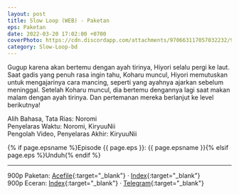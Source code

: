 ```yaml
---
layout: post
title: Slow Loop (WEB) - Paketan
eps: Paketan
date: 2022-03-20 17:02:00 +0700
coverPhoto: https://cdn.discordapp.com/attachments/970663117057032232/980279960352731136/peakpx.jpg
category: Slow-Loop-bd
---
```


Gugup karena akan bertemu dengan ayah tirinya, Hiyori selalu pergi ke laut. Saat gadis yang penuh rasa ingin tahu, Koharu muncul, Hiyori memutuskan untuk mengajarinya cara mancing, seperti yang ayahnya ajarkan sebelum meninggal. Setelah Koharu muncul, dia bertemu dengannya lagi saat makan malam dengan ayah tirinya. Dan pertemanan mereka berlanjut ke level berikutnya!

Alih Bahasa, Tata Rias: Noromi
<br>
Penyelaras Waktu: Noromi, KiryuuNii
<br>
Pengolah Video, Penyelaras Akhir: KiryuuNii

{% if page.epsname %}Episode {{ page.eps }}: {{ page.epsname }}{% elsif page.eps %}Unduh{% endif %}

---
900p Paketan: [Acefile](https://acefile.co/f/73180324/a-1-slow-loop-webx264-900paac-7z){:target="_blank"} &middot; [Index](https://proyek.a-1ddl.workers.dev/1:/%5BA-1%5D%20Slow%20Loop%20%5BWEB%5D%5Bx264%20900p%5D%5BAAC%5D.7z){:target="_blank"}<br>
900p Eceran: [Index](https://proyek.a-1ddl.workers.dev/0:/Musim%20Dingin%202022/%5BWEB%5D/%5BA-1%5D%20Slow%20Loop%20%5BWEB%5D%5Bx264%20900p%5D%5BAAC%5D/){:target="_blank"} &middot; [Telegram](https://t.me/a1fansub/81){:target="_blank"}
